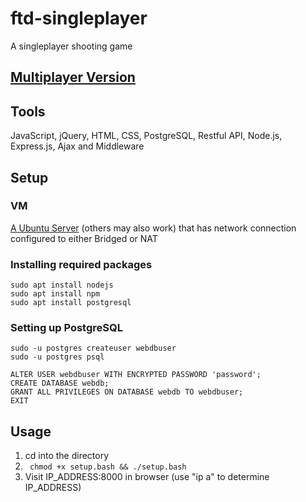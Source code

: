 # ftd-singleplayer
A singleplayer shooting game 

## [Multiplayer Version](https://github.com/hanxianxuhuang/ftd-multiplayer)

## Tools
JavaScript, jQuery, HTML, CSS, PostgreSQL, Restful API, Node.js, Express.js, Ajax and Middleware

## Setup

### VM
[A Ubuntu Server](https://ubuntu.com/download/server/step2) (others may also work) that has network connection configured to either Bridged or NAT

### Installing required packages
```
sudo apt install nodejs 
sudo apt install npm 
sudo apt install postgresql
```

### Setting up PostgreSQL
```
sudo -u postgres createuser webdbuser
sudo -u postgres psql

ALTER USER webdbuser WITH ENCRYPTED PASSWORD 'password';
CREATE DATABASE webdb;
GRANT ALL PRIVILEGES ON DATABASE webdb TO webdbuser;
EXIT
```

## Usage
1. cd into the directory
2. ``` chmod +x setup.bash && ./setup.bash```
3. Visit IP_ADDRESS:8000 in browser (use "ip a" to determine IP_ADDRESS)
